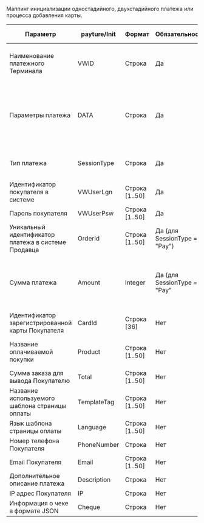 Маппинг инициализации одностадийного, двухстадийного платежа или процесса добавления карты.

|Параметр|payture/Init|Формат|Обязательность|Интернет-магазин|Примечание|Пример заполнения|
|--|--|--|--|--|--|--|
|Наименование платежного Терминала|VWID|Строка|Да|Справочник.Payture.VWID|Заполняется данными справочника подключений к внешним системам<br>Справочник.Payture.VWID|Merchant|
|Параметры платежа|DATA|Строка|Да||Url Encoded строка, содержащая пары ключей и их значений, разделённые символом «;» (точка с запятой). Ключи и значения разделены символом «=» (равно)||
|Тип платежа|SessionType|Строка|Да|"Pay"|При проведении оплаты заказа вседа указывается значение "Pay"|"Pay"|
|Идентификатор покупателя в системе|VWUserLgn|Строка [1..50]|Да|Клиент.Идентификатор для внешних систем||DP565687|
|Пароль покупателя|VWUserPsw|Строка [1..50]|Да|Клиент.Пароль для внешних систем||2645363|
|Уникальный идентификатор платежа в системе Продавца|OrderId|Строка [1..50]|Да (для SessionType = "Pay")|Заказ.Номер_заказа||077D00000258|
|Сумма платежа|Amount|Integer|Да (для SessionType = "Pay"|Заказ.Сумма_заказа|В Заказ.Сумма_заказа сумма хранится в рублях, для передачи в payture/Init сумма должна быть переведена в копейки `Заказ.Сумма_заказа` * `100`|250000|
|Идентификатор зарегистрированной карты Покупателя|CardId|Строка [36]|Нет||||
|Название оплачиваемой покупки|Product|Строка [1..50]|Нет|Наименование магазина + ". Номер заказа"+ Заказ.Номер заказа|Формируется строка из постоянного текста для всех оплат и номера заказа в системе|Торты. Номер заказа 12456|
|Сумма заказа для вывода Покупателю|Total|Строка [1..50]|Нет|Заказ.Сумма_заказа||2500.00|
|Название используемого шаблона страницы оплаты|TemplateTag|Строка [1..50]|Нет|-|не заполняется||
|Язык шаблона страницы оплаты|Language|Строка [1..50]|Нет|-|не заполняется||
|Номер телефона Покупателя|PhoneNumber|Строка|Нет|Клиент.Контактный телефон||79156783333|
|Email Покупателя|Email|Строка [1..50]|Нет|Клиент.Электронная почта||123@ya.ru|
|Дополнительное описание платежа|Description|Строка|Нет|-|не заполняется||
|IP адрес Покупателя|IP|Строка|Нет|-|не заполняется||
|Информация о чеке в формате JSON|Cheque|Строка|Нет|-|не заполняется||

